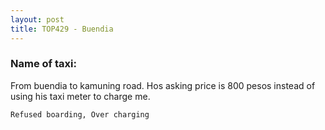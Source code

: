 ```yaml
---
layout: post
title: TOP429 - Buendia
---
```


### Name of taxi: 

From buendia to kamuning road. Hos asking price is 800 pesos instead of using his taxi meter to charge me.

```Refused boarding, Over charging```
